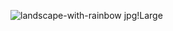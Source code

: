 
![landscape-with-rainbow jpg!Large](https://github.com/user-attachments/assets/ef1ed842-48ff-4e4b-83dd-24bcda330087)
